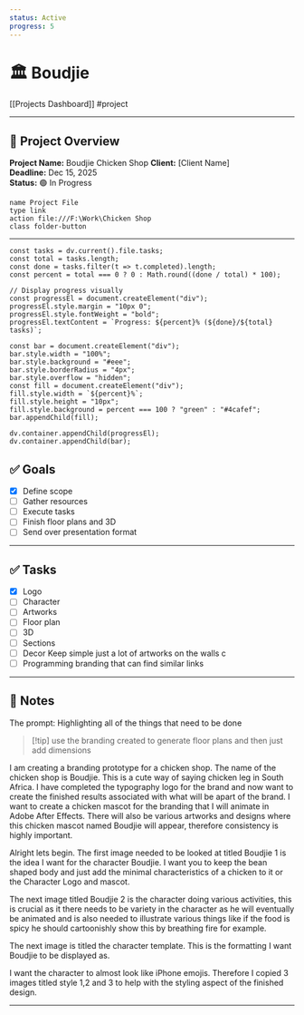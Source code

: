 ```yaml
---
status: Active
progress: 5
---
```

# 🏛 Boudjie
[[Projects Dashboard]] #project

---
## 🎯 Project Overview
**Project Name:** Boudjie Chicken Shop
**Client:** [Client Name]  
**Deadline:** Dec 15, 2025  
**Status:** 🟢 In Progress  
```button
name Project File
type link
action file:///F:\Work\Chicken Shop
class folder-button
```
---
```dataviewjs
const tasks = dv.current().file.tasks;
const total = tasks.length;
const done = tasks.filter(t => t.completed).length;
const percent = total === 0 ? 0 : Math.round((done / total) * 100);

// Display progress visually
const progressEl = document.createElement("div");
progressEl.style.margin = "10px 0";
progressEl.style.fontWeight = "bold";
progressEl.textContent = `Progress: ${percent}% (${done}/${total} tasks)`;

const bar = document.createElement("div");
bar.style.width = "100%";
bar.style.background = "#eee";
bar.style.borderRadius = "4px";
bar.style.overflow = "hidden";
const fill = document.createElement("div");
fill.style.width = `${percent}%`;
fill.style.height = "10px";
fill.style.background = percent === 100 ? "green" : "#4cafef";
bar.appendChild(fill);

dv.container.appendChild(progressEl);
dv.container.appendChild(bar);
````

## ✅ Goals
- [x] Define scope
- [ ] Gather resources
- [ ] Execute tasks
- [ ] Finish floor plans and 3D
- [ ] Send over presentation format

---
## ✅ Tasks
- [x] Logo
- [ ] Character
- [ ] Artworks
- [ ] Floor plan
- [ ] 3D
- [ ] Sections
- [ ] Decor
      Keep simple just a lot of artworks on the walls
      c
- [ ] Programming branding that can find similar links

---
## 📝 Notes
The prompt: Highlighting all of the things that need to be done

>[!tip] use the branding created to generate floor plans and then just add dimensions

I am creating a branding prototype for a chicken shop. The name of the chicken shop is Boudjie. This is a cute way of saying chicken leg in South Africa. I have completed the typography logo for the brand and now want to create the finished results associated with what will be apart of the brand. I want to create a chicken mascot for the branding that I will animate in Adobe After Effects. There will also be various artworks and designs where this chicken mascot named Boudjie will appear, therefore consistency is highly important.

Alright lets begin. The first image needed to be looked at titled Boudjie 1 is the idea I want for the character Boudjie. I want you to keep the bean shaped body and just add the minimal characteristics of a chicken to it or the Character Logo and mascot.

The next image titled Boudjie 2 is the character doing various activities, this is crucial as it there needs to be variety in the character as he will eventually be animated and is also needed to illustrate various things like if the food is spicy he should cartoonishly show this by breathing fire for example.

The next image is titled the character template. This is the formatting I want Boudjie to be displayed as.

I want the character to almost look like iPhone emojis. Therefore I copied 3 images titled style 1,2 and 3 to help with the styling aspect of the finished design.



---
